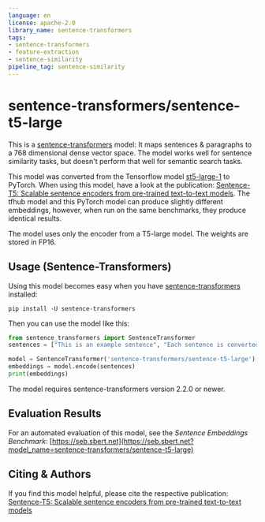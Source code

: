 ```yaml
---
language: en
license: apache-2.0
library_name: sentence-transformers
tags:
- sentence-transformers
- feature-extraction
- sentence-similarity
pipeline_tag: sentence-similarity
---
```


# sentence-transformers/sentence-t5-large

This is a [sentence-transformers](https://www.SBERT.net) model: It maps sentences & paragraphs to a 768 dimensional dense vector space. The model works well for sentence similarity tasks, but doesn't perform that well for semantic search tasks.

This model was converted from the Tensorflow model [st5-large-1](https://tfhub.dev/google/sentence-t5/st5-large/1) to PyTorch. When using this model, have a look at the publication: [Sentence-T5: Scalable sentence encoders from pre-trained text-to-text models](https://arxiv.org/abs/2108.08877). The tfhub model and this PyTorch model can produce slightly different embeddings, however, when run on the same benchmarks, they produce identical results.

The model uses only the encoder from a T5-large model. The weights are stored in FP16.  


## Usage (Sentence-Transformers)

Using this model becomes easy when you have [sentence-transformers](https://www.SBERT.net) installed:

```
pip install -U sentence-transformers
```

Then you can use the model like this:

```python
from sentence_transformers import SentenceTransformer
sentences = ["This is an example sentence", "Each sentence is converted"]

model = SentenceTransformer('sentence-transformers/sentence-t5-large')
embeddings = model.encode(sentences)
print(embeddings)
```

The model requires sentence-transformers version 2.2.0 or newer.

## Evaluation Results

For an automated evaluation of this model, see the *Sentence Embeddings Benchmark*: [https://seb.sbert.net](https://seb.sbert.net?model_name=sentence-transformers/sentence-t5-large)



## Citing & Authors

If you find this model helpful, please cite the respective publication:
[Sentence-T5: Scalable sentence encoders from pre-trained text-to-text models](https://arxiv.org/abs/2108.08877)
